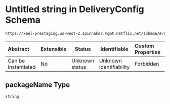 # Untitled string in DeliveryConfig Schema

```txt
https://keel-prestaging.us-west-2.spinnaker.mgmt.netflix.net/schema/#/$defs/JenkinsImageProvider/properties/packageName
```




| Abstract            | Extensible | Status         | Identifiable            | Custom Properties | Additional Properties | Access Restrictions | Defined In                                                    |
| :------------------ | ---------- | -------------- | ----------------------- | :---------------- | --------------------- | ------------------- | ------------------------------------------------------------- |
| Can be instantiated | No         | Unknown status | Unknown identifiability | Forbidden         | Allowed               | none                | [keel.schema.json\*](keel.schema.json "open original schema") |

## packageName Type

`string`
